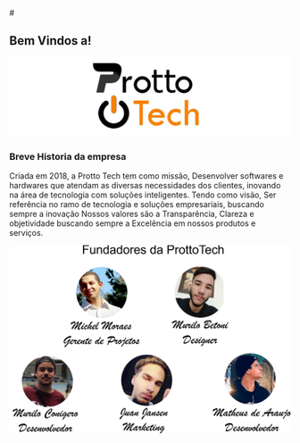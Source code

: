 #<link rel="icon" type="imagem/png" href="![logo].(https://github.com/protto-tech/prottotech/blob/master/incone.gif)" />
## Bem Vindos a!
![logo](https://raw.githubusercontent.com/protto-tech/grupoprottotech/master/prottotechbmp.bmp)
### Breve Historia da empresa
   Criada em 2018, a Protto Tech tem como missão, Desenvolver softwares e hardwares que atendam as diversas necessidades dos clientes, inovando na área de tecnologia com soluções inteligentes. Tendo como visão, Ser referência no ramo de tecnologia e soluções empresariais, buscando sempre a inovação
  Nossos valores são a Transparência, Clareza e objetividade buscando sempre a Excelência em nossos produtos e serviços.

![logo](https://raw.githubusercontent.com/protto-tech/grupoprottotech/master/fundadores.bmp)
